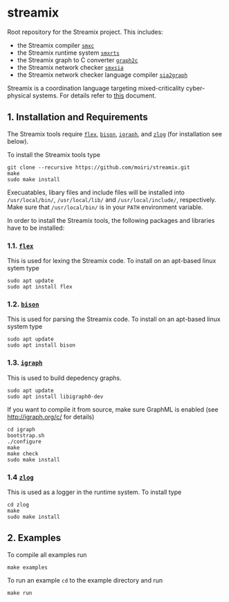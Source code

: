 # streamix
Root repository for the Streamix project. This includes:
 - the Streamix compiler [`smxc`](https://github.com/moiri/streamix-c)
 - the Streamix runtime system [`smxrts`](https://github.com/moiri/streamix-rts)
 - the Streamix graph to C converter [`graph2c`](https://github.com/moiri/streamix-graph2c)
 - the Streamix network checker [`smxsia`](https://github.com/moiri/streamix-sia)
 - the Streamix network checker language compiler [`sia2graph`](https://github.com/moiri/streamix-sia-lang)

Streamix is a coordination language targeting mixed-criticality cyber-physical systems.
For details refer to [this](https://uhra.herts.ac.uk/handle/2299/21094) document.

## 1. Installation and Requirements
The Streamix tools require [`flex`](https://github.com/westes/flex), [`bison`](https://www.gnu.org/software/bison/), [`igraph`](http://igraph.org/c/), and [`zlog`](https://github.com/HardySimpson/zlog) (for installation see below).

To install the Streamix tools type

    git clone --recursive https://github.com/moiri/streamix.git
    make
    sudo make install

Execuatables, libary files and include files will be installed into `/usr/local/bin/`, `/usr/local/lib/` and `/usr/local/include/`, respectively.
Make sure that `/usr/local/bin/` is in your `PATH` environment variable.

In order to install the Streamix tools, the following packages and libraries have to be installed:
### 1.1. [`flex`](https://github.com/westes/flex)
This is used for lexing the Streamix code. To install on an apt-based linux sytem type

    sudo apt update
    sudo apt install flex

### 1.2. [`bison`](https://www.gnu.org/software/bison/)
This is used for parsing the Streamix code. To install on an apt-based linux system type

    sudo apt update
    sudo apt install bison

### 1.3. [`igraph`](http://igraph.org/c/)
This is used to build depedency graphs.

    sudo apt update
    sudo apt install libigraph0-dev

If you want to compile it from source, make sure GraphML is enabled (see http://igraph.org/c/ for details)

    cd igraph
    bootstrap.sh
    ./configure
    make
    make check
    sudo make install

### 1.4 [`zlog`](https://github.com/HardySimpson/zlog)
This is used as a logger in the runtime system. To install type

    cd zlog
    make
    sudo make install

## 2. Examples
To compile all examples run

    make examples

To run an example `cd` to the example directory and run

    make run
